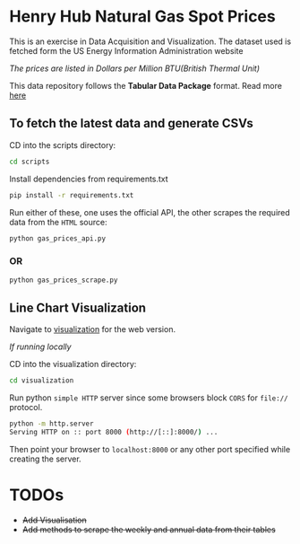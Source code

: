 # Henry Hub Natural Gas Spot Prices

This is an exercise in Data Acquisition and Visualization. The dataset used is fetched form the US Energy Information Administration website

*The prices are listed in Dollars per Million BTU(British Thermal Unit)*

This data repository follows the **Tabular Data Package** format. Read more [here](https://datahub.io/docs/data-packages/tabular)


## To fetch the latest data and generate CSVs

CD into the scripts directory:
```bash
cd scripts
```

Install dependencies from requirements.txt
```bash
pip install -r requirements.txt 
```

Run either of these, one uses the official API, the other scrapes the required data from the `HTML` source:
```bash
python gas_prices_api.py
```
### OR
```bash
python gas_prices_scrape.py
```

## Line Chart Visualization

Navigate to [visualization](visualization/) for the web version.

*If running locally*

CD into the visualization directory:
```bash
cd visualization
```

Run python `simple HTTP` server since some browsers block `CORS` for `file://` protocol.
```bash
python -m http.server
Serving HTTP on :: port 8000 (http://[::]:8000/) ...
```
Then point your browser to `localhost:8000` or any other port specified while creating the server.

# TODOs

- ~~Add Visualisation~~
- ~~Add methods to scrape the weekly and annual data from their tables~~